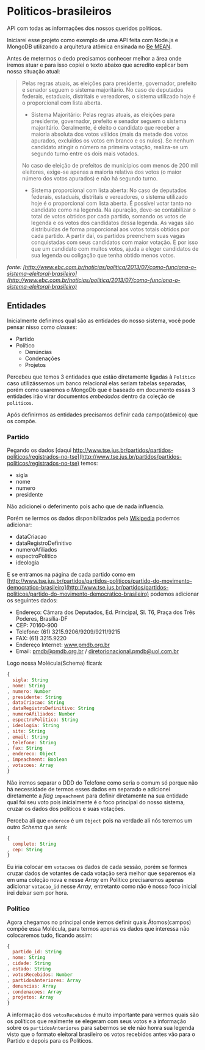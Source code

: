 # Politicos-brasileiros

API com todas as informações dos nossos queridos políticos.

Iniciarei esse projeto como exemplo de uma API feita com Node.js e MongoDB utilizando a arquitetura atômica ensinada no [Be MEAN](http://webschool.io/bemean).

Antes de metermos o dedo precisamos conhecer melhor a área onde iremos atuar e para isso copiei o texto abaixo que acredito explicar bem nossa situação atual:

> Pelas regras atuais, as eleições para presidente, governador, prefeito e senador seguem o sistema majoritário. No caso de deputados federais, estaduais, distritais e vereadores, o sistema utilizado hoje é o proporcional com lista aberta.
> 
> - Sistema Majoritário: Pelas regras atuais, as eleições para presidente, governador, prefeito e senador seguem o sistema majoritário. Geralmente, é eleito o candidato que receber a maioria absoluta dos votos válidos (mais da metade dos votos apurados, excluídos os votos em branco e os nulos). Se nenhum candidato atingir o número na primeira votação, realiza-se um segundo turno entre os dois mais votados.
> 
> No caso de eleição de prefeitos de municípios com menos de 200 mil eleitores, exige-se apenas a maioria relativa dos votos (o maior número dos votos apurados) e não há segundo turno.
> 
> - Sistema proporcional com lista aberta: No caso de deputados federais, estaduais, distritais e vereadores, o sistema utilizado hoje é o proporcional com lista aberta. É possível votar tanto no candidato como na legenda. Na apuração, deve-se contabilizar o total de votos obtidos por cada partido, somando os votos de legenda e os votos dos candidatos dessa legenda. As vagas são distribuídas de forma proporcional aos votos totais obtidos por cada partido. A partir daí, os partidos preenchem suas vagas conquistadas com seus candidatos com maior votação. É por isso que um candidato com muitos votos, ajuda a eleger candidatos de sua legenda ou coligação que tenha obtido menos votos.

*fonte: [http://www.ebc.com.br/noticias/politica/2013/07/como-funciona-o-sistema-eleitoral-brasileiro](http://www.ebc.com.br/noticias/politica/2013/07/como-funciona-o-sistema-eleitoral-brasileiro)*

## Entidades

Inicialmente definimos qual são as entidades do nosso sistema, você pode pensar nisso como *classes*:

- Partido
- Político
    + Denúncias
    + Condenações
    + Projetos

Percebeu que temos 3 entidades que estão diretamente ligadas à `Político` caso utilizássemos um banco relacional elas seriam tabelas separadas, porém como usaremos o MongoDb que é baseado em documento essas 3 entidades irão virar documentos *embedados* dentro da coleção de `politicos`.

Após definirmos as entidades precisamos definir cada campo(atômico) que os compõe.

### Partido

Pegando os dados [daqui http://www.tse.jus.br/partidos/partidos-politicos/registrados-no-tse](http://www.tse.jus.br/partidos/partidos-politicos/registrados-no-tse) temos:

- sigla
- nome
- numero
- presidente

Não adicionei o deferimento pois acho que de nada influencia.

Porém se lermos os dados disponibilizados pela [Wikipedia](https://pt.wikipedia.org/wiki/Lista_de_partidos_pol%C3%ADticos_no_Brasil) podemos adicionar:

- dataCriacao
- dataRegistroDefinitivo
- numeroAfiliados
- espectroPolitico
- ideologia

E se entramos na página de cada partido como em [http://www.tse.jus.br/partidos/partidos-politicos/partido-do-movimento-democratico-brasileiro](http://www.tse.jus.br/partidos/partidos-politicos/partido-do-movimento-democratico-brasileiro) podemos adicionar os seguintes dados:

- Endereço: Câmara dos Deputados, Ed. Principal, Sl. T6, Praça dos Três Poderes, Brasília-DF
- CEP: 70160-900
- Telefone: (61) 3215.9206/9209/9211/9215
- FAX: (61) 3215.9220
- Endereço Internet: www.pmdb.org.br
- Email: pmdb@pmdb.org.br / diretorionacional.pmdb@uol.com.br

Logo nossa Molécula(Schema) ficará:

```js
{
  sigla: String
, nome: String
, numero: Number
, presidente: String
, dataCriacao: String
, dataRegistroDefinitivo: String
, numeroAfiliados: Number
, espectroPolitico: String
, ideologia: String
, site: String
, email: String
, telefone: String
, fax: String
, endereco: Object
, impeachment: Boolean
, votacoes: Array
}
```

Não iremos separar o DDD do Telefone como seria o comum só porque não há necessidade de termos esses dados em separado e adicionei diretamente a *flag* `impeachment` para definir diretamente na sua entidade qual foi seu voto pois inicialmente é o foco principal do nosso sistema, cruzar os dados dos políticos e suas votações.

Perceba ali que `endereco` é um `Object` pois na verdade ali nós teremos um outro *Schema* que será:

```js
{
  completo: String
, cep: String
}
```

Eu iria colocar em `votacoes` os dados de cada sessão, porém se formos cruzar dados de votantes de cada votação será melhor que separemos ela em uma coleção nova e nesse *Array* em Político precisaremos apenas adicionar `votacao_id` nesse *Array*, entretanto como não é nosso foco inicial irei deixar sem por hora.

### Político

Agora chegamos no principal onde iremos definir quais Átomos(campos) compõe essa Molécula, para termos apenas os dados que interessa não colocaremos tudo, ficando assim:

```js
{
  partido_id: String
, nome: String
, cidade: String
, estado: String
, votosRecebidos: Number
, partidosAnteriores: Array
, denuncias: Array
, condenacoes: Array
, projetos: Array
}
```

A informação dos `votosRecebidos` é muito importante para vermos quais são os políticos que realmente se elegeram com seus votos e a informação sobre os `partidosAnteriores` para sabermos se ele não honra sua legenda visto que o formato eleitoral brasileiro os votos recebidos antes vão para o Partido e depois para os Políticos.









